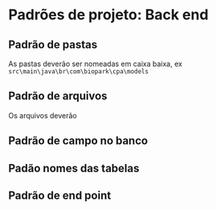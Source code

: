 # Padrões de projeto: Back end


## Padrão de pastas
As pastas deverão ser nomeadas em caixa baixa, ex `src\main\java\br\com\biopark\cpa\models`

## Padrão de arquivos
Os arquivos deverão 

## Padrão de campo no banco

## Padão nomes das tabelas

## Padrão de end point

## 